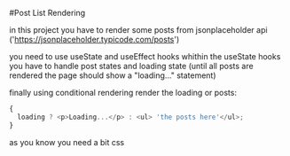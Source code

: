 #Post List Rendering

in this project you have to render some posts from jsonplaceholder api ('https://jsonplaceholder.typicode.com/posts')

you need to use useState and useEffect hooks
whithin the useState hooks you have to handle post states and loading state
(until all posts are rendered the page should show a "loading..." statement)

finally using conditional rendering render the loading or posts:

```js
{
  loading ? <p>Loading...</p> : <ul> 'the posts here'</ul>;
}
```

as you know you need a bit css
